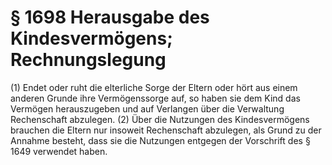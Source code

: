 # § 1698 Herausgabe des Kindesvermögens; Rechnungslegung
(1) Endet oder ruht die elterliche Sorge der Eltern oder hört aus einem anderen Grunde ihre Vermögenssorge auf, so haben sie dem Kind das Vermögen herauszugeben und auf Verlangen über die Verwaltung Rechenschaft abzulegen.
(2) Über die Nutzungen des Kindesvermögens brauchen die Eltern nur insoweit Rechenschaft abzulegen, als Grund zu der Annahme besteht, dass sie die Nutzungen entgegen der Vorschrift des § 1649 verwendet haben.